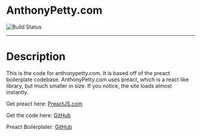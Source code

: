 # AnthonyPetty.com

![Build Status](https://travis-ci.org/SPGWhistler/anthonypettydotcom.svg?branch=master)


---


# Description

This is the code for anthonypetty.com. It is based off of the preact boilerplate codebase.
AnthonyPetty.com uses preact, which is a react like library, but much smaller in size.
If you notice, the site loads almost instantly.

Get preact here: [PreactJS.com](https://preactjs.com/)

Get the code here: [GitHub](https://github.com/developit/preact/)

Preact Boilerplater: [GitHub](https://github.com/developit/preact-boilerplate)
